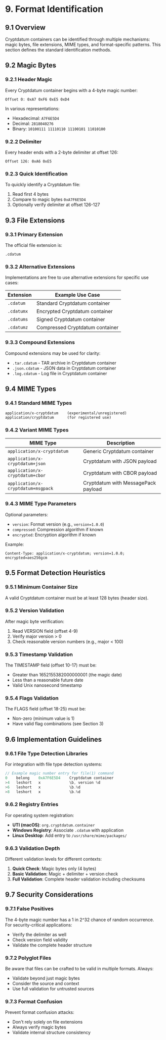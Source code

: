 # 9. Format Identification

## 9.1 Overview

Cryptdatum containers can be identified through multiple mechanisms: magic bytes, file extensions, MIME types, and format-specific patterns. This section defines the standard identification methods.

## 9.2 Magic Bytes

### 9.2.1 Header Magic

Every Cryptdatum container begins with a 4-byte magic number:

```text
Offset 0: 0xA7 0xF6 0xE5 0xD4
```

In various representations:

- Hexadecimal: `A7F6E5D4`
- Decimal: `2818040276`
- Binary: `10100111 11110110 11100101 11010100`

### 9.2.2 Delimiter

Every header ends with a 2-byte delimiter at offset 126:

```text
Offset 126: 0xA6 0xE5
```

### 9.2.3 Quick Identification

To quickly identify a Cryptdatum file:

1. Read first 4 bytes
2. Compare to magic bytes `0xA7F6E5D4`
3. Optionally verify delimiter at offset 126-127

## 9.3 File Extensions

### 9.3.1 Primary Extension

The official file extension is:

```text
.cdatum
```

### 9.3.2 Alternative Extensions

Implementations are free to use alternative extensions for specific use cases:

| Extension | Example Use Case |
|-----------|------------------|
| `.cdatum` | Standard Cryptdatum container |
| `.cdatumx` | Encrypted Cryptdatum container |
| `.cdatums` | Signed Cryptdatum container |
| `.cdatumz` | Compressed Cryptdatum container |

### 9.3.3 Compound Extensions

Compound extensions may be used for clarity:

- `.tar.cdatum` - TAR archive in Cryptdatum container
- `.json.cdatum` - JSON data in Cryptdatum container
- `.log.cdatum` - Log file in Cryptdatum container

## 9.4 MIME Types

### 9.4.1 Standard MIME Types

```text
application/x-cryptdatum    (experimental/unregistered)
application/cryptdatum      (for registered use)
```

### 9.4.2 Variant MIME Types

| MIME Type | Description |
|-----------|-------------|
| `application/x-cryptdatum` | Generic Cryptdatum container |
| `application/x-cryptdatum+json` | Cryptdatum with JSON payload |
| `application/x-cryptdatum+cbor` | Cryptdatum with CBOR payload |
| `application/x-cryptdatum+msgpack` | Cryptdatum with MessagePack payload |

### 9.4.3 MIME Type Parameters

Optional parameters:

- `version`: Format version (e.g., `version=1.0.0`)
- `compressed`: Compression algorithm if known
- `encrypted`: Encryption algorithm if known

Example:

```text
Content-Type: application/x-cryptdatum; version=1.0.0; encrypted=aes256gcm
```

## 9.5 Format Detection Heuristics

### 9.5.1 Minimum Container Size

A valid Cryptdatum container must be at least 128 bytes (header size).

### 9.5.2 Version Validation

After magic byte verification:

1. Read VERSION field (offset 4-9)
2. Verify major version > 0
3. Check reasonable version numbers (e.g., major < 100)

### 9.5.3 Timestamp Validation

The TIMESTAMP field (offset 10-17) must be:

- Greater than 1652155382000000001 (the magic date)
- Less than a reasonable future date
- Valid Unix nanosecond timestamp

### 9.5.4 Flags Validation

The FLAGS field (offset 18-25) must be:

- Non-zero (minimum value is 1)
- Have valid flag combinations (see Section 3)

## 9.6 Implementation Guidelines

### 9.6.1 File Type Detection Libraries

For integration with file type detection systems:

```c
// Example magic number entry for file(1) command
0    belong    0xA7F6E5D4    Cryptdatum container
>4   leshort   x             \b, version %d
>6   leshort   x             \b.%d
>8   leshort   x             \b.%d
```

### 9.6.2 Registry Entries

For operating system registration:

- **UTI (macOS)**: `org.cryptdatum.container`
- **Windows Registry**: Associate `.cdatum` with application
- **Linux Desktop**: Add entry to `/usr/share/mime/packages/`

### 9.6.3 Validation Depth

Different validation levels for different contexts:

1. **Quick Check**: Magic bytes only (4 bytes)
2. **Basic Validation**: Magic + delimiter + version check
3. **Full Validation**: Complete header validation including checksums

## 9.7 Security Considerations

### 9.7.1 False Positives

The 4-byte magic number has a 1 in 2^32 chance of random occurrence. For security-critical applications:

- Verify the delimiter as well
- Check version field validity
- Validate the complete header structure

### 9.7.2 Polyglot Files

Be aware that files can be crafted to be valid in multiple formats. Always:

- Validate beyond just magic bytes
- Consider the source and context
- Use full validation for untrusted sources

### 9.7.3 Format Confusion

Prevent format confusion attacks:

- Don't rely solely on file extensions
- Always verify magic bytes
- Validate internal structure consistency
